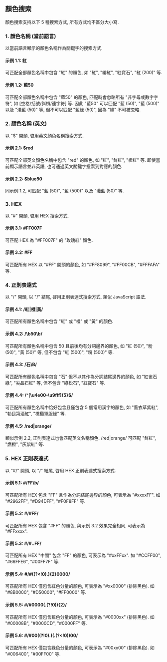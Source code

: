 ## 顏色搜索

顏色搜索支持以下 5 種搜索方式, 所有方式均不區分大小寫.

### 1. 顏色名稱 (當前語言)

以當前語言顯示的顏色名稱作為關鍵字的搜索方式.

#### 示例 1.1: 紅

可匹配全部顏色名稱中包含 "紅" 的顏色, 如 "紅", "緋紅", "紅寶石", "紅 (200)" 等.

#### 示例 1.2: 藍50

可匹配全部顏色名稱中包含 "藍50" 的顏色, 匹配時會忽略所有 "非字母或數字字符", 如 [空格/括號/斜槓/連字符] 等. 因此 "藍50" 可以匹配 "藍 (50)", "藍 (500)" 以及 "淺藍 (50)" 等, 但不可以匹配 "藍綠 (50)", 因為 "綠" 不可被忽略.

### 2. 顏色名稱 (英文)

以 "$" 開頭, 啓用英文顏色名稱搜索方式.

#### 示例 2.1: $red

可匹配全部英文顏色名稱中包含 "red" 的顏色, 如 "紅", "鮮紅", "橙紅" 等. 即使當前顯示語言並非英語, 也可通過英文關鍵字搜索到對應的顏色.

#### 示例 2.2: $blue50

同示例 1.2, 可匹配 "藍 (50)", "藍 (500)" 以及 "淺藍 (50)" 等.

### 3. HEX

以 "#" 開頭, 啓用 HEX 搜索方式.

#### 示例 3.1: #FF007F

可匹配 HEX 為 "#FF007F" 的 "玫瑰紅" 顏色.

#### 示例 3.2: #FF

可匹配所有 HEX 以 "#FF" 開頭的顏色, 如 "#FF8099", "#FF00CB", "#FFFAFA" 等.

### 4. 正則表達式

以 "/" 開頭, 以 "/" 結尾, 啓用正則表達式搜索方式, 類似 JavaScript 語法.

#### 示例 4.1: /紅|橙|黃/

可匹配所有顏色名稱中包含 "紅" 或 "橙" 或 "黃" 的顏色.

#### 示例 4.2: /\b50\b/

可匹配所有顏色名稱中包含 50 且前後均有分詞邊界的顏色, 如 "紅 (50)", "粉 (50)", "黃 (50)" 等, 但不包含 "紅 (500)", "粉 (500)" 等.

#### 示例 4.3: /石\B/

可匹配所有顏色名稱中包含 "石" 但不以其作為分詞結尾邊界的顏色, 如 "紅雀石綠", "尖晶石紅" 等, 但不包含 "綠松石", "紅寶石" 等.

#### 示例 4.4: /^[\u4e00-\u9fff]{5}$/

可匹配所有顏色名稱中恰好包含且僅包含 5 個常用漢字的顏色, 如 "薰衣草紫紅", "勃艮第酒紅", "橄欖軍服綠" 等.

#### 示例 4.5: /red|orange/

類似示例 2.2, 正則表達式也會匹配英文名稱顏色. /red|orange/ 可匹配 "鮮紅", "燃橙", "灰紫紅" 等.

### 5. HEX 正則表達式

以 "#/" 開頭, 以 "/" 結尾, 啓用 HEX 正則表達式搜索方式.

#### 示例 5.1: #/FF\b/

可匹配所有 HEX 包含 "FF" 且作為分詞結尾邊界的顏色, 可表示為 "#xxxxFF". 如 "#2962FF", "#D94DFF", "#F0F8FF" 等.

#### 示例 5.2: #/#FF/

可匹配所有 HEX 包含 "#FF" 的顏色, 與示例 3.2 效果完全相同, 可表示為 "#FFxxxx".

#### 示例 5.3: #/#..FF/

可匹配所有 HEX "中間" 包含 "FF" 的顏色, 可表示為 "#xxFFxx". 如 "#CCFF00", "#66FFE6", "#00FF7F" 等.

#### 示例 5.4: #/#((?<!0).){2}0000/

可匹配所有 HEX 僅包含紅色分量的顏色, 可表示為 "#xx0000" (排除黑色). 如 "#8B0000", "#D50000", "#FF0000" 等.

#### 示例 5.5: #/#0000(.(?!0)){2}/

可匹配所有 HEX 僅包含藍色分量的顏色, 可表示為 "#0000xx" (排除黑色). 如 "#00008B", "#0000CD", "#0000FF" 等.

#### 示例 5.6: #/#00((?!0).)(.(?<!0))00/

可匹配所有 HEX 僅包含綠色分量的顏色, 可表示為 "#00xx00" (排除黑色). 如 "#006400", "#00FF00" 等.